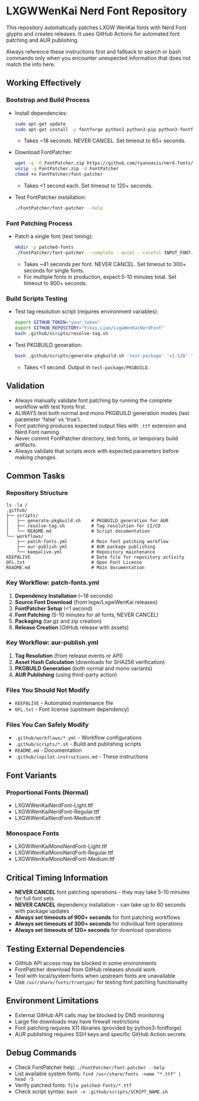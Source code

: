 # LXGWWenKai Nerd Font Repository

This repository automatically patches LXGW WenKai fonts with Nerd Font glyphs and creates releases. It uses GitHub Actions for automated font patching and AUR publishing.

Always reference these instructions first and fallback to search or bash commands only when you encounter unexpected information that does not match the info here.

## Working Effectively

### Bootstrap and Build Process
- Install dependencies:
  ```bash
  sudo apt-get update
  sudo apt-get install -y fontforge python3 python3-pip python3-fontforge tree jq unzip
  ```
  - Takes ~18 seconds. NEVER CANCEL. Set timeout to 60+ seconds.

- Download FontPatcher:
  ```bash
  wget -q -O FontPatcher.zip https://github.com/ryanoasis/nerd-fonts/releases/latest/download/FontPatcher.zip
  unzip -q FontPatcher.zip -d FontPatcher
  chmod +x FontPatcher/font-patcher
  ```
  - Takes <1 second each. Set timeout to 120+ seconds.

- Test FontPatcher installation:
  ```bash
  ./FontPatcher/font-patcher --help
  ```

### Font Patching Process
- Patch a single font (test timing):
  ```bash
  mkdir -p patched-fonts
  ./FontPatcher/font-patcher --complete --quiet --careful INPUT_FONT.ttf -o patched-fonts/
  ```
  - Takes ~41 seconds per font. NEVER CANCEL. Set timeout to 300+ seconds for single fonts.
  - For multiple fonts in production, expect 5-10 minutes total. Set timeout to 900+ seconds.

### Build Scripts Testing
- Test tag resolution script (requires environment variables):
  ```bash
  export GITHUB_TOKEN="your_token"
  export GITHUB_REPOSITORY="Yikai-Liao/LxgwWenKaiNerdFont"
  bash .github/scripts/resolve-tag.sh
  ```

- Test PKGBUILD generation:
  ```bash
  bash .github/scripts/generate-pkgbuild.sh 'test-package' 'v1.520' 'test.zip' 'sha256hash' 'sha256hash2' 'v1.520' 'false'
  ```
  - Takes <1 second. Output in `test-package/PKGBUILD`.

## Validation
- Always manually validate font patching by running the complete workflow with test fonts first.
- ALWAYS test both normal and mono PKGBUILD generation modes (last parameter 'false' vs 'true').
- Font patching produces expected output files with `.ttf` extension and Nerd Font naming.
- Never commit FontPatcher directory, test fonts, or temporary build artifacts.
- Always validate that scripts work with expected parameters before making changes.

## Common Tasks

### Repository Structure
```
ls -la /
.github/
├── scripts/
│   ├── generate-pkgbuild.sh    # PKGBUILD generation for AUR
│   ├── resolve-tag.sh          # Tag resolution for CI/CD
│   └── README.md               # Script documentation
└── workflows/
    ├── patch-fonts.yml         # Main font patching workflow
    ├── aur-publish.yml         # AUR package publishing
    └── keepalive.yml           # Repository maintenance
KEEPALIVE                       # Date file for repository activity
OFL.txt                         # Open Font License
README.md                       # Main documentation
```

### Key Workflow: patch-fonts.yml
1. **Dependency Installation** (~18 seconds)
2. **Source Font Download** (from lxgw/LxgwWenKai releases)
3. **FontPatcher Setup** (<1 second)
4. **Font Patching** (5-10 minutes for all fonts, NEVER CANCEL)
5. **Packaging** (tar.gz and zip creation)
6. **Release Creation** (GitHub release with assets)

### Key Workflow: aur-publish.yml
1. **Tag Resolution** (from release events or API)
2. **Asset Hash Calculation** (downloads for SHA256 verification)
3. **PKGBUILD Generation** (both normal and mono variants)
4. **AUR Publishing** (using third-party action)

### Files You Should Not Modify
- `KEEPALIVE` - Automated maintenance file
- `OFL.txt` - Font license (upstream dependency)

### Files You Can Safely Modify
- `.github/workflows/*.yml` - Workflow configurations
- `.github/scripts/*.sh` - Build and publishing scripts
- `README.md` - Documentation
- `.github/copilot-instructions.md` - These instructions

## Font Variants

### Proportional Fonts (Normal)
- LXGWWenKaiNerdFont-Light.ttf
- LXGWWenKaiNerdFont-Regular.ttf  
- LXGWWenKaiNerdFont-Medium.ttf

### Monospace Fonts
- LXGWWenKaiMonoNerdFont-Light.ttf
- LXGWWenKaiMonoNerdFont-Regular.ttf
- LXGWWenKaiMonoNerdFont-Medium.ttf

## Critical Timing Information
- **NEVER CANCEL** font patching operations - they may take 5-10 minutes for full font sets
- **NEVER CANCEL** dependency installation - can take up to 60 seconds with package updates
- **Always set timeouts of 900+ seconds** for font patching workflows
- **Always set timeouts of 300+ seconds** for individual font operations
- **Always set timeouts of 120+ seconds** for download operations

## Testing External Dependencies
- GitHub API access may be blocked in some environments
- FontPatcher download from GitHub releases should work
- Test with local/system fonts when upstream fonts are unavailable
- Use `/usr/share/fonts/truetype/` for testing font patching functionality

## Environment Limitations
- External GitHub API calls may be blocked by DNS monitoring
- Large file downloads may have firewall restrictions
- Font patching requires X11 libraries (provided by python3-fontforge)
- AUR publishing requires SSH keys and specific GitHub Action secrets

## Debug Commands
- Check FontPatcher help: `./FontPatcher/font-patcher --help`
- List available system fonts: `find /usr/share/fonts -name "*.ttf" | head -5`
- Verify patched fonts: `file patched-fonts/*.ttf`
- Check script syntax: `bash -n .github/scripts/SCRIPT_NAME.sh`